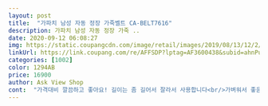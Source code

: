 ```yaml
---
layout: post 
title:  "가파치 남성 자동 정장 가죽벨트 CA-BELT7616" 
description: 가파치 남성 자동 정장 가죽 ..
date: 2020-09-12 06:08:27 
img: https://static.coupangcdn.com/image/retail/images/2019/08/13/12/2/e22bc20f-9db8-47de-90ea-7ca18fbaae36.jpg 
linkUrl: https://link.coupang.com/re/AFFSDP?lptag=AF3600438&subid=ahnPublicAsk&pageKey=270192953&itemId=848410223&vendorItemId=5245513655&traceid=V0-113-aa8b15cbad9bc3be 
categories: [1002] 
color: 1294AB 
price: 16900 
author: Ask View Shop 
cont:  "가격대비 깔끔하고 좋아요! 길이는 좀 길어서 잘라서 사용합니다<br/>가벼워서 좋음<br/>가성비 굿<br/>더울땐 가벼운게 최고<br/>무난하게 편하게 차기 좋아요<br/>벨트 브랜드  쳐다보는  이상한 사람 주변에  없음<br/>벨트가죽의 넓이가 작은편에 속함/벨트고정 고리가 아주 굿임!  /인터넷에 구매하며 고정장치가 정말 심각하게 이상해서 구입시 벨트 고정장치 집중해서 봐야함  이 제품은 믿고 사도됨 아주 부드럽게 작동되고 고정도 잘 됨 성공적구매!<br/>" 
---
```

